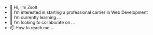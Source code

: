 - 👋 Hi, I’m Zsolt
- 👀 I’m interested in starting a professional carrier in Web Development
- 🌱 I’m currently learning ...
- 💞️ I’m looking to collaborate on ...
- 📫 How to reach me ...

<!---
goyslee/goyslee is a ✨ special ✨ repository because its `README.md` (this file) appears on your GitHub profile.
You can click the Preview link to take a look at your changes.
--->

